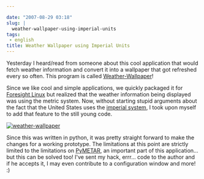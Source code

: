 ```yaml
---

date: "2007-08-29 03:18"
slug: |
  weather-wallpaper-using-imperial-units
tags:
 - english
title: Weather Wallpaper using Imperial Units
---
```


Yesterday I heard/read from someone about this cool application that
would fetch weather information and convert it into a wallpaper that got
refreshed every so often. This program is called
[Weather-Wallpaper](http://mundogeek.net/weather-wallpaper/)!

Since we like cool and simple applications, we quickly packaged it for
[Foresight Linux](http://foresightlinux.org/) but realized that the
weather information being displayed was using the metric system. Now,
without starting stupid arguments about the fact that the United States
uses the [imperial system](http://en.wikipedia.org/wiki/Imperial_units),
I took upon myself to add that feature to the still young code.

[![weather-wallpaper](http://farm2.static.flickr.com/1178/1262810045_41811cd10d.jpg)](http://www.flickr.com/photos/ogmaciel/1262810045/)

Since this was written in python, it was pretty straight forward to make
the changes for a working prototype. The limitations at this point are
strictly limited to the limitations on
[PyMETAR](http://www.schwarzvogel.de/software-pymetar.shtml), an
important part of this application... but this can be solved too! I've
sent my hack, errr... code to the author and if he accepts it, I may
even contribute to a configuration window and more! :)
